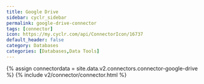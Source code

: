 ```yaml
---
title: Google Drive
sidebar: cyclr_sidebar
permalink: google-drive-connector
tags: [connector]
icon: https://my.cyclr.com/api/ConnectorIcon/16737
default_header: false
category: Databases
categories: [Databases,Data Tools]
---
```

{% assign connectordata = site.data.v2.connectors.connector-google-drive %}
{% include v2/connector/connector.html %}	